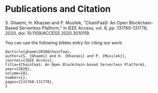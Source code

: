 # Publications and Citation

S. Ghaemi, H. Khazaei and P. Musilek, "ChainFaaS: An Open Blockchain-Based Serverless Platform," in IEEE Access, vol. 8, pp. 131760-131778, 2020, doi: 10.1109/ACCESS.2020.3010119.

You can use the following bibtex entry for citing our work:

```
@article{ghaemi2020@chainfaas,  
author={S. {Ghaemi} and H. {Khazaei} and P. {Musilek}},  
journal={IEEE Access},  
title={ChainFaaS: An Open Blockchain-based Serverless Platform},   
year={2020},  
volume={8},  
number={},  
pages={131760-131778},
}
```
